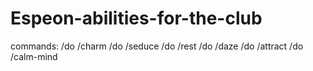 # Espeon-abilities-for-the-club

commands:
/do /charm
/do /seduce 
/do /rest
/do /daze
/do /attract
/do /calm-mind
